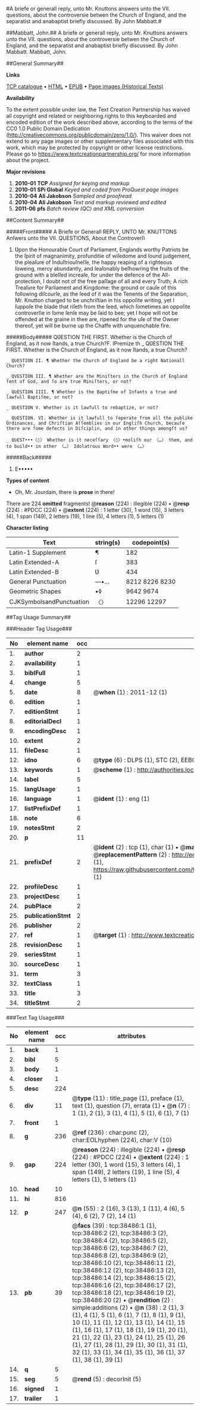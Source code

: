 #A briefe or generall reply, unto Mr. Knuttons answers unto the VII. questions, about the controversie betwen the Church of England, and the separatist and anabaptist briefly discussed. By John Mabbatt.#

##Mabbatt, John.##
A briefe or generall reply, unto Mr. Knuttons answers unto the VII. questions, about the controversie betwen the Church of England, and the separatist and anabaptist briefly discussed. By John Mabbatt.
Mabbatt, John.

##General Summary##

**Links**

[TCP catalogue](http://www.ota.ox.ac.uk/tcp/)  • 
[HTML](http://tei.it.ox.ac.uk/tcp/Texts-HTML/free/A70/A70556.html)  • 
[EPUB](http://tei.it.ox.ac.uk/tcp/Texts-EPUB/free/A70/A70556.epub) • 
[Page images (Historical Texts)](https://historicaltexts.jisc.ac.uk/eebo-99834007e)

**Availability**

To the extent possible under law, the Text Creation Partnership has waived all copyright and related or neighboring rights to this keyboarded and encoded edition of the work described above, according to the terms of the CC0 1.0 Public Domain Dedication (http://creativecommons.org/publicdomain/zero/1.0/). This waiver does not extend to any page images or other supplementary files associated with this work, which may be protected by copyright or other license restrictions. Please go to https://www.textcreationpartnership.org/ for more information about the project.

**Major revisions**

1. __2010-01__ __TCP__ *Assigned for keying and markup*
1. __2010-01__ __SPi Global__ *Keyed and coded from ProQuest page images*
1. __2010-04__ __Ali Jakobson__ *Sampled and proofread*
1. __2010-04__ __Ali Jakobson__ *Text and markup reviewed and edited*
1. __2011-06__ __pfs__ *Batch review (QC) and XML conversion*

##Content Summary##

#####Front#####
A Briefe or Generall REPLY, UNTO Mr. KNUTTONS Anſwers unto the VII. QUESTIONS, About the Controverſi
1. Ʋpon the Honourable Court of Parliament, Englands worthy Patriots be the ſpirit of magnanimity, profunditie of wiſedome and ſound judgement, the pleaſure of Induſtriouſneſſe, the happy reaping of a righteous ſoweing, mercy abundantly, and ſeaſonably beſhowring the fruits of the ground with a bleſſed increaſe, for under the defence of the All-protection, I doubt not of the free paſſage of all and every Truth; A rich Treaſure for Parliament and Kingdome: the ground or cauſe of this following diſcourſe, as the ſeed of it was the Tenents of the Separation, Mr. Knutton charged to be unchriſtian in his oppoſite writing, yet I ſuppoſe the blade that riſeth from the ſeed, which ſometimes an oppoſite controverſie in ſome ſenſe may be ſaid to bee; yet I hope will not be offended at the graine in thee are, ripened for the uſe of the Owner thereof, yet will be burne up the Chaffe with unquenchable fire.

#####Body#####
QƲESTION THE FIRST. Whether is the Church of England, as it now ſtands, a true Church?F. IPremize th
    _ QƲESTION THE FIRST. Whether is the Church of England, as it now ſtands, a true Church?

    _ QƲESTION II. ¶ Whether the Church of England be a right Nationall Church?

    _ QVESTION III. ¶ Whether are the Miniſters in the Church of England ſent of God, and ſo are true Miniſters, or not?

    _ QƲESTION IIII. ¶ Whether is the Baptiſme of Infants a true and lawfull Baptiſme, or not?

    _ QƲESTION V. Whether is it lawfull to rebaptize, or not?

    _ QƲESTION. VI. Whether is it lawfull to ſeperate from all the publike Ordinances, and Chriſtian Aſſemblies in our Engliſh Church, becauſe there are ſome defects in Diſciplin, and in other things amongſt us?

    _ QƲEST•••〈◊〉 Whether is it neceſſary 〈◊〉•moliſh our 〈…〉 them, and to build•• in other 〈…〉 Idolatrous Word•• were 〈…〉

#####Back#####

1. E•••••

**Types of content**

  * Oh, Mr. Jourdain, there is **prose** in there!

There are 224 **omitted** fragments! 
 @__reason__ (224) : illegible (224)  •  @__resp__ (224) : #PDCC (224)  •  @__extent__ (224) : 1 letter (30), 1 word (15), 3 letters (4), 1 span (149), 2 letters (19), 1 line (5), 4 letters (1), 5 letters (1)

**Character listing**


|Text|string(s)|codepoint(s)|
|---|---|---|
|Latin-1 Supplement|¶|182|
|Latin Extended-A|ſ|383|
|Latin Extended-B|Ʋ|434|
|General Punctuation|—•…|8212 8226 8230|
|Geometric Shapes|▪◊|9642 9674|
|CJKSymbolsandPunctuation|〈〉|12296 12297|

##Tag Usage Summary##

###Header Tag Usage###

|No|element name|occ|attributes|
|---|---|---|---|
|1.|__author__|2||
|2.|__availability__|1||
|3.|__biblFull__|1||
|4.|__change__|5||
|5.|__date__|8| @__when__ (1) : 2011-12 (1)|
|6.|__edition__|1||
|7.|__editionStmt__|1||
|8.|__editorialDecl__|1||
|9.|__encodingDesc__|1||
|10.|__extent__|2||
|11.|__fileDesc__|1||
|12.|__idno__|6| @__type__ (6) : DLPS (1), STC (2), EEBO-CITATION (1), PROQUEST (1), VID (1)|
|13.|__keywords__|1| @__scheme__ (1) : http://authorities.loc.gov/ (1)|
|14.|__label__|5||
|15.|__langUsage__|1||
|16.|__language__|1| @__ident__ (1) : eng (1)|
|17.|__listPrefixDef__|1||
|18.|__note__|6||
|19.|__notesStmt__|2||
|20.|__p__|11||
|21.|__prefixDef__|2| @__ident__ (2) : tcp (1), char (1)  •  @__matchPattern__ (2) : ([0-9\-]+):([0-9IVX]+) (1), (.+) (1)  •  @__replacementPattern__ (2) : http://eebo.chadwyck.com/downloadtiff?vid=$1&page=$2 (1), https://raw.githubusercontent.com/textcreationpartnership/Texts/master/tcpchars.xml#$1 (1)|
|22.|__profileDesc__|1||
|23.|__projectDesc__|1||
|24.|__pubPlace__|2||
|25.|__publicationStmt__|2||
|26.|__publisher__|2||
|27.|__ref__|1| @__target__ (1) : http://www.textcreationpartnership.org/docs/. (1)|
|28.|__revisionDesc__|1||
|29.|__seriesStmt__|1||
|30.|__sourceDesc__|1||
|31.|__term__|3||
|32.|__textClass__|1||
|33.|__title__|3||
|34.|__titleStmt__|2||


###Text Tag Usage###

|No|element name|occ|attributes|
|---|---|---|---|
|1.|__back__|1||
|2.|__bibl__|5||
|3.|__body__|1||
|4.|__closer__|1||
|5.|__desc__|224||
|6.|__div__|11| @__type__ (11) : title_page (1), preface (1), text (1), question (7), errata (1)  •  @__n__ (7) : 1 (1), 2 (1), 3 (1), 4 (1), 5 (1), 6 (1), 7 (1)|
|7.|__front__|1||
|8.|__g__|236| @__ref__ (236) : char:punc (2), char:EOLhyphen (224), char:V (10)|
|9.|__gap__|224| @__reason__ (224) : illegible (224)  •  @__resp__ (224) : #PDCC (224)  •  @__extent__ (224) : 1 letter (30), 1 word (15), 3 letters (4), 1 span (149), 2 letters (19), 1 line (5), 4 letters (1), 5 letters (1)|
|10.|__head__|10||
|11.|__hi__|816||
|12.|__p__|247| @__n__ (55) : 2 (16), 3 (13), 1 (11), 4 (6), 5 (4), 6 (2), 7 (2), 14 (1)|
|13.|__pb__|39| @__facs__ (39) : tcp:38486:1 (1), tcp:38486:2 (2), tcp:38486:3 (2), tcp:38486:4 (2), tcp:38486:5 (2), tcp:38486:6 (2), tcp:38486:7 (2), tcp:38486:8 (2), tcp:38486:9 (2), tcp:38486:10 (2), tcp:38486:11 (2), tcp:38486:12 (2), tcp:38486:13 (2), tcp:38486:14 (2), tcp:38486:15 (2), tcp:38486:16 (2), tcp:38486:17 (2), tcp:38486:18 (2), tcp:38486:19 (2), tcp:38486:20 (2)  •  @__rendition__ (2) : simple:additions (2)  •  @__n__ (38) : 2 (1), 3 (1), 4 (1), 5 (1), 6 (1), 7 (1), 8 (1), 9 (1), 10 (1), 11 (1), 12 (1), 13 (1), 14 (1), 15 (1), 16 (1), 17 (1), 18 (1), 19 (1), 20 (1), 21 (1), 22 (1), 23 (1), 24 (1), 25 (1), 26 (1), 27 (1), 28 (1), 29 (1), 30 (1), 31 (1), 32 (1), 33 (1), 34 (1), 35 (1), 36 (1), 37 (1), 38 (1), 39 (1)|
|14.|__q__|5||
|15.|__seg__|5| @__rend__ (5) : decorInit (5)|
|16.|__signed__|1||
|17.|__trailer__|1||
